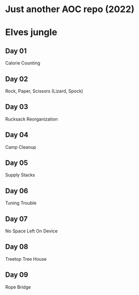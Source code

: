 # Just another AOC repo (2022)

# Elves jungle
## Day 01 
Calorie Counting

## Day 02
Rock, Paper, Scissors (Lizard, Spock)

## Day 03
Rucksack Reorganization

## Day 04
Camp Cleanup

## Day 05
Supply Stacks

## Day 06
Tuning Trouble

## Day 07
No Space Left On Device

## Day 08
Treetop Tree House

## Day 09
Rope Bridge